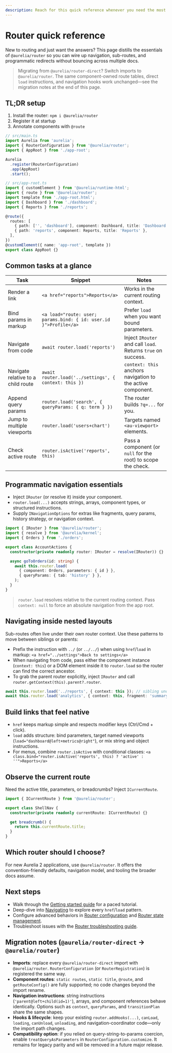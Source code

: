 ```yaml
---
description: Reach for this quick reference whenever you need the most common @aurelia/router patterns without digging through the full guide set.
---
```


# Router quick reference

New to routing and just want the answers? This page distills the essentials of `@aurelia/router` so you can wire up navigation, sub-routes, and programmatic redirects without bouncing across multiple docs.

> Migrating from `@aurelia/router-direct`? Switch imports to `@aurelia/router`. The same component-owned route tables, direct `load` instructions, and navigation hooks work unchanged—see the migration notes at the end of this page.

## TL;DR setup

1. Install the router: `npm i @aurelia/router`
2. Register it at startup
3. Annotate components with `@route`

```ts
// src/main.ts
import Aurelia from 'aurelia';
import { RouterConfiguration } from '@aurelia/router';
import { AppRoot } from './app-root';

Aurelia
  .register(RouterConfiguration)
  .app(AppRoot)
  .start();

// src/app-root.ts
import { customElement } from '@aurelia/runtime-html';
import { route } from '@aurelia/router';
import template from './app-root.html';
import { Dashboard } from './dashboard';
import { Reports } from './reports';

@route({
  routes: [
    { path: ['', 'dashboard'], component: Dashboard, title: 'Dashboard' },
    { path: 'reports', component: Reports, title: 'Reports' },
  ],
})
@customElement({ name: 'app-root', template })
export class AppRoot {}
```

## Common tasks at a glance

| Task | Snippet | Notes |
| --- | --- | --- |
| Render a link | `<a href="reports">Reports</a>` | Works in the current routing context. |
| Bind params in markup | `<a load="route: user; params.bind: { id: user.id }">Profile</a>` | Prefer `load` when you want bound parameters. |
| Navigate from code | `await router.load('reports')` | Inject `IRouter` and call `load`. Returns `true` on success. |
| Navigate relative to a child route | `await router.load('../settings', { context: this })` | `context: this` anchors navigation to the active component. |
| Append query params | `router.load('search', { queryParams: { q: term } })` | The router builds `?q=...` for you. |
| Jump to multiple viewports | `router.load('users+chart')` | Targets named `<au-viewport>` elements. |
| Check active route | `router.isActive('reports', this)` | Pass a component (or `null` for the root) to scope the check. |

## Programmatic navigation essentials

- Inject `IRouter` (or resolve it) inside your component.
- `router.load(...)` accepts strings, arrays, component types, or structured instructions.
- Supply `INavigationOptions` for extras like fragments, query params, history strategy, or navigation context.

```ts
import { IRouter } from '@aurelia/router';
import { resolve } from '@aurelia/kernel';
import { Orders } from './orders';

export class AccountActions {
  constructor(private readonly router: IRouter = resolve(IRouter)) {}

  async goToOrders(id: string) {
    await this.router.load(
      { component: Orders, parameters: { id } },
      { queryParams: { tab: 'history' } },
    );
  }
}
```

> `router.load` resolves relative to the current routing context. Pass `context: null` to force an absolute navigation from the app root.

## Navigating inside nested layouts

Sub-routes often live under their own router context. Use these patterns to move between siblings or parents:

- Prefix the instruction with `../` (or `../../`) when using `href`/`load` in markup: `<a href="../settings">Back to settings</a>`
- When navigating from code, pass either the component instance (`context: this`) or a DOM element inside it to `router.load` so the router can find the correct ancestor.
- To grab the parent router explicitly, inject `IRouter` and call `router.getContext(this).parent?.router`.

```ts
await this.router.load('../reports', { context: this }); // sibling under the same parent
await this.router.load('analytics', { context: this, fragment: 'summary' }); // child route with fragment
```

## Build links that feel native

- `href` keeps markup simple and respects modifier keys (Ctrl/Cmd + click).
- `load` adds structure: bind parameters, target named viewports (`load="dashboard@left+metrics@right"`), or mix string and object instructions.
- For menus, combine `router.isActive` with conditional classes: `<a class.bind="router.isActive('reports', this) ? 'active' : ''">Reports</a>`

## Observe the current route

Need the active title, parameters, or breadcrumbs? Inject `ICurrentRoute`.

```ts
import { ICurrentRoute } from '@aurelia/router';

export class ShellNav {
  constructor(private readonly currentRoute: ICurrentRoute) {}

  get breadcrumb() {
    return this.currentRoute.title;
  }
}
```

## Which router should I choose?

For new Aurelia 2 applications, use `@aurelia/router`. It offers the convention-friendly defaults, navigation model, and tooling the broader docs assume.

## Next steps

- Walk through the [Getting started guide](./getting-started.md) for a paced tutorial.
- Deep-dive into [Navigating](./navigating.md) to explore every `href`/`load` pattern.
- Configure advanced behaviors in [Router configuration](./router-configuration.md) and [Router state management](./router-state-management.md).
- Troubleshoot issues with the [Router troubleshooting guide](./troubleshooting.md).

## Migration notes (`@aurelia/router-direct` → `@aurelia/router`)

- **Imports**: replace every `@aurelia/router-direct` import with `@aurelia/router`. `RouterConfiguration` (or `RouterRegistration`) is registered the same way.
- **Component routes**: `static routes`, `static title`, `@route`, and `getRouteConfig()` are fully supported; no code changes beyond the import rename.
- **Navigation instructions**: string instructions (`'parent@left+child(id=1)'`), arrays, and component references behave identically. Options such as `context`, `queryParams`, and `transitionPlan` share the same shapes.
- **Hooks & lifecycle**: keep your existing `router.addHooks(...)`, `canLoad`, `loading`, `canUnload`, `unloading`, and navigation-coordinator code—only the import path changes.
- **Compatibility option**: if you relied on query-string-to-params coercion, enable `treatQueryAsParameters` in `RouterConfiguration.customize`. It remains for legacy parity and will be removed in a future major release.
